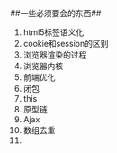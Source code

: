 ##一些必须要会的东西##
1. html5标签语义化
2. cookie和session的区别 
3. 浏览器渲染的过程
4. 浏览器内核
5. 前端优化
6. 闭包
7. this
8. 原型链
9. Ajax
10. 数组去重
11.   
